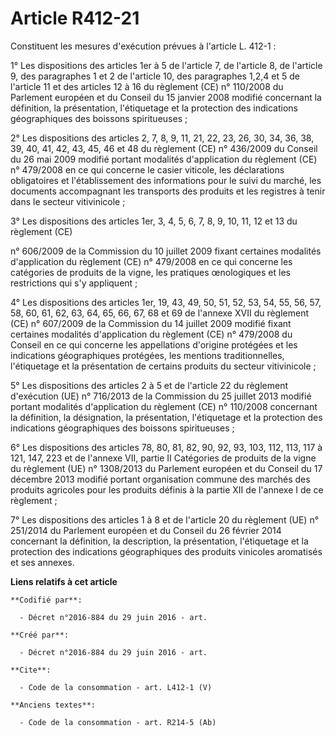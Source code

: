 # Article R412-21

Constituent les mesures d'exécution prévues à l'article L. 412-1 : 

1° Les dispositions des articles 1er à 5 de l'article 7, de l'article 8, de l'article 9, des paragraphes 1 et 2 de l'article
10, des paragraphes 1,2,4 et 5 de l'article 11 et des articles 12 à 16 du règlement (CE) n° 110/2008 du Parlement européen et
du Conseil du 15 janvier 2008 modifié concernant la définition, la présentation, l'étiquetage et la protection des
indications géographiques des boissons spiritueuses ; 

2° Les dispositions des articles 2, 7, 8, 9, 11, 21, 22, 23, 26, 30, 34, 36, 38, 39, 40, 41, 42, 43, 45, 46 et 48 du
règlement (CE) n° 436/2009 du Conseil du 26 mai 2009 modifié portant modalités d'application du règlement (CE) n° 479/2008 en
ce qui concerne le casier viticole, les déclarations obligatoires et l'établissement des informations pour le suivi du
marché, les documents accompagnant les transports des produits et les registres à tenir dans le secteur vitivinicole ; 

3° Les dispositions des articles 1er, 3, 4, 5, 6, 7, 8, 9, 10, 11, 12 et 13 du règlement (CE) 

n° 606/2009 de la Commission du 10 juillet 2009 fixant certaines modalités d'application du règlement (CE) n° 479/2008 en ce
qui concerne les catégories de produits de la vigne, les pratiques œnologiques et les restrictions qui s'y appliquent ; 

4° Les dispositions des articles 1er, 19, 43, 49, 50, 51, 52, 53, 54, 55, 56, 57, 58, 60, 61, 62, 63, 64, 65, 66, 67, 68 et
69 de l'annexe XVII du règlement (CE) n° 607/2009 de la Commission du 14 juillet 2009 modifié fixant certaines modalités
d'application du règlement (CE) n° 479/2008 du Conseil en ce qui concerne les appellations d'origine protégées et les
indications géographiques protégées, les mentions traditionnelles, l'étiquetage et la présentation de certains produits du
secteur vitivinicole ; 

5° Les dispositions des articles 2 à 5 et de l'article 22 du règlement d'exécution (UE) n° 716/2013 de la Commission du 25
juillet 2013 modifié portant modalités d'application du règlement (CE) n° 110/2008 concernant la définition, la désignation,
la présentation, l'étiquetage et la protection des indications géographiques des boissons spiritueuses ; 

6° Les dispositions des articles 78, 80, 81, 82, 90, 92, 93, 103, 112, 113, 117 à 121, 147, 223 et de l'annexe VII, partie II
Catégories de produits de la vigne  du règlement (UE) n° 1308/2013 du Parlement européen et du Conseil du 17 décembre 2013
modifié portant organisation commune des marchés des produits agricoles pour les produits définis à la partie XII de l'annexe
I de ce règlement ; 

7° Les dispositions des articles 1 à 8 et de l'article 20 du règlement (UE) n° 251/2014 du Parlement européen et du Conseil
du 26 février 2014 concernant la définition, la description, la présentation, l'étiquetage et la protection des indications
géographiques des produits vinicoles aromatisés et ses annexes.

**Liens relatifs à cet article**

	**Codifié par**:

	  - Décret n°2016-884 du 29 juin 2016 - art.

	**Créé par**:

	  - Décret n°2016-884 du 29 juin 2016 - art.

	**Cite**:

	  - Code de la consommation - art. L412-1 (V)

	**Anciens textes**:

	  - Code de la consommation - art. R214-5 (Ab)
